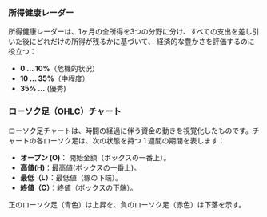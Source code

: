 ### 所得健康レーダー

所得健康レーダーは、1ヶ月の全所得を3つの分野に分け、すべての支出を差し引いた後にどれだけの所得が残るかに基づいて、
経済的な豊かさを評価するのに役立つ：

- **0 ... 10%**（危機的状況）
- **10 ... 35%**（中程度）
- **35% ...** (優秀)

### ローソク足（OHLC）チャート

ローソク足チャートは、時間の経過に伴う資金の動きを視覚化したものです。チャートの各ローソク足は、次の状態を持つ 1 週間の期間を表します：
- **オープン (O)**： 開始金額（ボックスの一番上）。
- **高値(H)**：最高値(ボックスの一番上)。
- **最低（L）**：最低値（線の下端）。
- **終値（C）**：終値（ボックスの下端）。

正のローソク足（青色）は上昇を、負のローソク足（赤色）は下落を示す。
